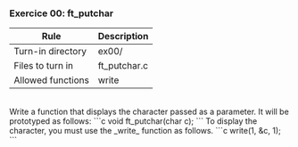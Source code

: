 ### Exercice 00: ft_putchar
| Rule              | Description  |
| ----------------- | ------------ |
| Turn-in directory | ex00/        |
| Files to turn in  | ft_putchar.c |
| Allowed functions | write        |

<br>
Write a function that displays the character passed as a parameter.
It will be prototyped as follows:
```c
void ft_putchar(char c);
```
To display the character, you must use the _write_ function as follows.
```c
write(1, &c, 1);
```
